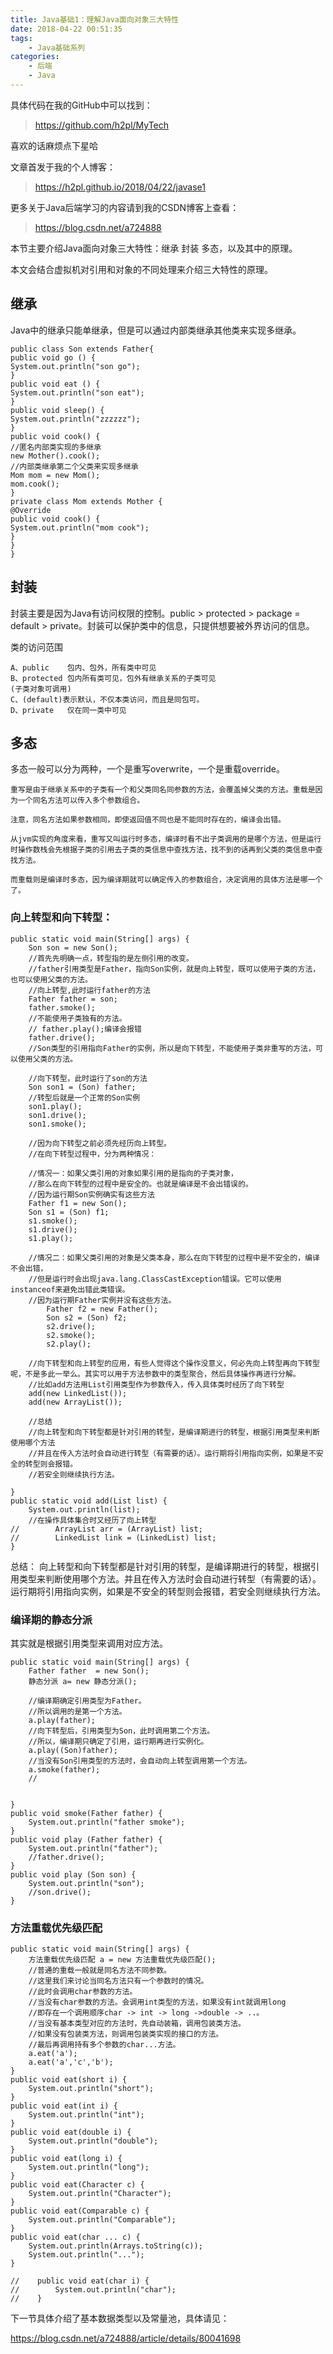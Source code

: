 ```yaml
---
title: Java基础1：理解Java面向对象三大特性
date: 2018-04-22 00:51:35
tags:
    - Java基础系列
categories:
	- 后端
	- Java
---
```



具体代码在我的GitHub中可以找到：
> https://github.com/h2pl/MyTech

喜欢的话麻烦点下星哈

文章首发于我的个人博客：
> https://h2pl.github.io/2018/04/22/javase1

更多关于Java后端学习的内容请到我的CSDN博客上查看：
> https://blog.csdn.net/a724888

本节主要介绍Java面向对象三大特性：继承 封装 多态，以及其中的原理。

本文会结合虚拟机对引用和对象的不同处理来介绍三大特性的原理。

<!-- more -->

## 继承

Java中的继承只能单继承，但是可以通过内部类继承其他类来实现多继承。


    public class Son extends Father{
    public void go () {
    System.out.println("son go");
    }
    public void eat () {
    System.out.println("son eat");
    }
    public void sleep() {
    System.out.println("zzzzzz");
    }
    public void cook() {
    //匿名内部类实现的多继承
    new Mother().cook();
    //内部类继承第二个父类来实现多继承
    Mom mom = new Mom();
    mom.cook();
    }
    private class Mom extends Mother {
    @Override
    public void cook() {
    System.out.println("mom cook");
    }
    }
    }


## 封装

封装主要是因为Java有访问权限的控制。public > protected > package = default > private。封装可以保护类中的信息，只提供想要被外界访问的信息。

类的访问范围
	
 	A、public	包内、包外，所有类中可见
	B、protected	包内所有类可见，包外有继承关系的子类可见
	(子类对象可调用)
	C、(default)表示默认，不仅本类访问，而且是同包可。
	D、private	仅在同一类中可见 

## 多态

多态一般可以分为两种，一个是重写overwrite，一个是重载override。

    重写是由于继承关系中的子类有一个和父类同名同参数的方法，会覆盖掉父类的方法。重载是因为一个同名方法可以传入多个参数组合。
    
    注意，同名方法如果参数相同，即使返回值不同也是不能同时存在的，编译会出错。
    
    从jvm实现的角度来看，重写又叫运行时多态，编译时看不出子类调用的是哪个方法，但是运行时操作数栈会先根据子类的引用去子类的类信息中查找方法，找不到的话再到父类的类信息中查找方法。

    而重载则是编译时多态，因为编译期就可以确定传入的参数组合，决定调用的具体方法是哪一个了。
    

### 向上转型和向下转型：

	public static void main(String[] args) {
        Son son = new Son();
        //首先先明确一点，转型指的是左侧引用的改变。
        //father引用类型是Father，指向Son实例，就是向上转型，既可以使用子类的方法，也可以使用父类的方法。
        //向上转型,此时运行father的方法
        Father father = son;
        father.smoke();
        //不能使用子类独有的方法。
        // father.play();编译会报错
        father.drive();
        //Son类型的引用指向Father的实例，所以是向下转型，不能使用子类非重写的方法，可以使用父类的方法。

        //向下转型，此时运行了son的方法
        Son son1 = (Son) father;
        //转型后就是一个正常的Son实例
        son1.play();
        son1.drive();
        son1.smoke();
        
        //因为向下转型之前必须先经历向上转型。
		//在向下转型过程中，分为两种情况：

		//情况一：如果父类引用的对象如果引用的是指向的子类对象，
		//那么在向下转型的过程中是安全的。也就是编译是不会出错误的。
        //因为运行期Son实例确实有这些方法
        Father f1 = new Son();
        Son s1 = (Son) f1;
        s1.smoke();
        s1.drive();
        s1.play();

        //情况二：如果父类引用的对象是父类本身，那么在向下转型的过程中是不安全的，编译不会出错，
        //但是运行时会出现java.lang.ClassCastException错误。它可以使用instanceof来避免出错此类错误。
        //因为运行期Father实例并没有这些方法。
            Father f2 = new Father();
            Son s2 = (Son) f2;
            s2.drive();
            s2.smoke();
            s2.play();

        //向下转型和向上转型的应用，有些人觉得这个操作没意义，何必先向上转型再向下转型呢，不是多此一举么。其实可以用于方法参数中的类型聚合，然后具体操作再进行分解。
        //比如add方法用List引用类型作为参数传入，传入具体类时经历了向下转型
        add(new LinkedList());
        add(new ArrayList());

        //总结
        //向上转型和向下转型都是针对引用的转型，是编译期进行的转型，根据引用类型来判断使用哪个方法
        //并且在传入方法时会自动进行转型（有需要的话）。运行期将引用指向实例，如果是不安全的转型则会报错。
        //若安全则继续执行方法。

    }
    public static void add(List list) {
        System.out.println(list);
        //在操作具体集合时又经历了向上转型
	//        ArrayList arr = (ArrayList) list;
	//        LinkedList link = (LinkedList) list;
    }

总结：
向上转型和向下转型都是针对引用的转型，是编译期进行的转型，根据引用类型来判断使用哪个方法。并且在传入方法时会自动进行转型（有需要的话）。运行期将引用指向实例，如果是不安全的转型则会报错，若安全则继续执行方法。

### 编译期的静态分派

其实就是根据引用类型来调用对应方法。


	public static void main(String[] args) {
	    Father father  = new Son();
	    静态分派 a= new 静态分派();

	    //编译期确定引用类型为Father。
	    //所以调用的是第一个方法。
	    a.play(father);
	    //向下转型后，引用类型为Son，此时调用第二个方法。
	    //所以，编译期只确定了引用，运行期再进行实例化。
	    a.play((Son)father);
	    //当没有Son引用类型的方法时，会自动向上转型调用第一个方法。
	    a.smoke(father);
	    //
    

	}
	public void smoke(Father father) {
	    System.out.println("father smoke");
	}
	public void play (Father father) {
	    System.out.println("father");
	    //father.drive();
	}
	public void play (Son son) {
	    System.out.println("son");
	    //son.drive();
	}



### 方法重载优先级匹配


	public static void main(String[] args) {
        方法重载优先级匹配 a = new 方法重载优先级匹配();
        //普通的重载一般就是同名方法不同参数。
        //这里我们来讨论当同名方法只有一个参数时的情况。
        //此时会调用char参数的方法。
        //当没有char参数的方法。会调用int类型的方法，如果没有int就调用long
        //即存在一个调用顺序char -> int -> long ->double -> ..。
        //当没有基本类型对应的方法时，先自动装箱，调用包装类方法。
        //如果没有包装类方法，则调用包装类实现的接口的方法。
        //最后再调用持有多个参数的char...方法。
        a.eat('a');
        a.eat('a','c','b');
    }
    public void eat(short i) {
        System.out.println("short");
    }
    public void eat(int i) {
        System.out.println("int");
    }
    public void eat(double i) {
        System.out.println("double");
    }
    public void eat(long i) {
        System.out.println("long");
    }
    public void eat(Character c) {
        System.out.println("Character");
    }
    public void eat(Comparable c) {
        System.out.println("Comparable");
    }
    public void eat(char ... c) {
        System.out.println(Arrays.toString(c));
        System.out.println("...");
    }

	//    public void eat(char i) {
	//        System.out.println("char");
	//    }


下一节具体介绍了基本数据类型以及常量池，具体请见：

https://blog.csdn.net/a724888/article/details/80041698





